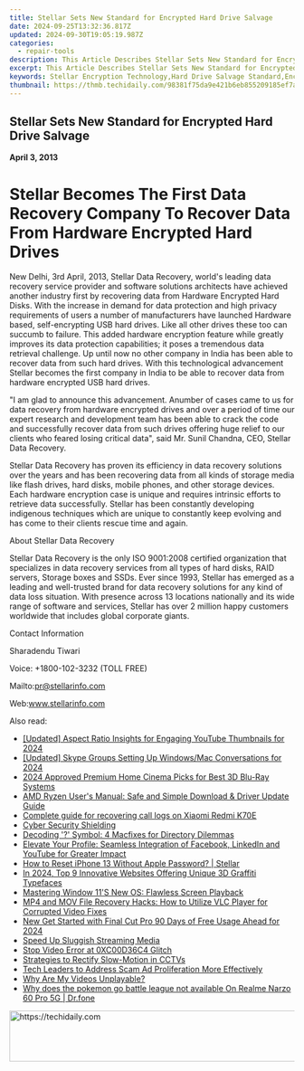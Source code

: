 ```yaml
---
title: Stellar Sets New Standard for Encrypted Hard Drive Salvage
date: 2024-09-25T13:32:36.817Z
updated: 2024-09-30T19:05:19.987Z
categories:
  - repair-tools
description: This Article Describes Stellar Sets New Standard for Encrypted Hard Drive Salvage
excerpt: This Article Describes Stellar Sets New Standard for Encrypted Hard Drive Salvage
keywords: Stellar Encryption Technology,Hard Drive Salvage Standard,Encrypted Data Rescue,Secure Data Salvage,Stellar Data Recovery,Advanced Hard Drive Recovery Techniques,Encryption-Based Hard Drive Retrieval
thumbnail: https://thmb.techidaily.com/98381f75da9e421b6eb855209185ef7a1fbf0a3e49f7737dbe8956238d8582c9.jpg
---
```


## Stellar Sets New Standard for Encrypted Hard Drive Salvage

**April 3, 2013**

# **Stellar Becomes The First Data Recovery Company To Recover Data From Hardware Encrypted Hard Drives**

New Delhi, 3rd April, 2013, Stellar Data Recovery, world's leading data recovery service provider and software solutions architects have achieved another industry first by recovering data from Hardware Encrypted Hard Disks. With the increase in demand for data protection and high privacy requirements of users a number of manufacturers have launched Hardware based, self-encrypting USB hard drives. Like all other drives these too can succumb to failure. This added hardware encryption feature while greatly improves its data protection capabilities; it poses a tremendous data retrieval challenge. Up until now no other company in India has been able to recover data from such hard drives. With this technological advancement Stellar becomes the first company in India to be able to recover data from hardware encrypted USB hard drives.

 "I am glad to announce this advancement. Anumber of cases came to us for data recovery from hardware encrypted drives and over a period of time our expert research and development team has been able to crack the code and successfully recover data from such drives offering huge relief to our clients who feared losing critical data", said Mr. Sunil Chandna, CEO, Stellar Data Recovery.

 Stellar Data Recovery has proven its efficiency in data recovery solutions over the years and has been recovering data from all kinds of storage media like flash drives, hard disks, mobile phones, and other storage devices. Each hardware encryption case is unique and requires intrinsic efforts to retrieve data successfully. Stellar has been constantly developing indigenous techniques which are unique to constantly keep evolving and has come to their clients rescue time and again.

About Stellar Data Recovery

 Stellar Data Recovery is the only ISO 9001:2008 certified organization that specializes in data recovery services from all types of hard disks, RAID servers, Storage boxes and SSDs. Ever since 1993, Stellar has emerged as a leading and well-trusted brand for data recovery solutions for any kind of data loss situation. With presence across 13 locations nationally and its wide range of software and services, Stellar has over 2 million happy customers worldwide that includes global corporate giants.

Contact Information

Sharadendu Tiwari

Voice: +1800-102-3232 (TOLL FREE)

 Mailto:pr@stellarinfo.com

 Web:www.stellarinfo.com

<ins class="adsbygoogle"
     style="display:block"
     data-ad-format="autorelaxed"
     data-ad-client="ca-pub-7571918770474297"
     data-ad-slot="1223367746"></ins>

<ins class="adsbygoogle"
     style="display:block"
     data-ad-client="ca-pub-7571918770474297"
     data-ad-slot="8358498916"
     data-ad-format="auto"
     data-full-width-responsive="true"></ins>

<span class="atpl-alsoreadstyle">Also read:</span>
<div><ul>
<li><a href="https://youtube-tips.techidaily.com/ed-aspect-ratio-insights-for-engaging-youtube-thumbnails-for-2024/"><u>[Updated] Aspect Ratio Insights for Engaging YouTube Thumbnails for 2024</u></a></li>
<li><a href="https://on-screen-recording.techidaily.com/updated-skype-groups-setting-up-windowsmac-conversations-for-2024/"><u>[Updated] Skype Groups Setting Up Windows/Mac Conversations for 2024</u></a></li>
<li><a href="https://extra-support.techidaily.com/2024-approved-premium-home-cinema-picks-for-best-3d-blu-ray-systems/"><u>2024 Approved Premium Home Cinema Picks for Best 3D Blu-Ray Systems</u></a></li>
<li><a href="https://win-dash.techidaily.com/amd-ryzen-users-manual-safe-and-simple-download-and-driver-update-guide/"><u>AMD Ryzen User's Manual: Safe and Simple Download & Driver Update Guide</u></a></li>
<li><a href="https://phone-solutions.techidaily.com/complete-guide-for-recovering-call-logs-on-xiaomi-redmi-k70e-by-fonelab-android-recover-call-logs/"><u>Complete guide for recovering call logs on Xiaomi Redmi K70E</u></a></li>
<li><a href="https://data-wizards.techidaily.com/cyber-security-shielding/"><u>Cyber Security Shielding</u></a></li>
<li><a href="https://data-wizards.techidaily.com/decoding-symbol-4-macfixes-for-directory-dilemmas/"><u>Decoding '?' Symbol: 4 Macfixes for Directory Dilemmas</u></a></li>
<li><a href="https://data-wizards.techidaily.com/elevate-your-profile-seamless-integration-of-facebook-linkedin-and-youtube-for-greater-impact/"><u>Elevate Your Profile: Seamless Integration of Facebook, LinkedIn and YouTube for Greater Impact</u></a></li>
<li><a href="https://blog-min.techidaily.com/how-to-reset-iphone-13-without-apple-password-stellar-by-stellar-data-recovery-ios-iphone-data-recovery/"><u>How to Reset iPhone 13 Without Apple Password? | Stellar</u></a></li>
<li><a href="https://some-guidance.techidaily.com/in-2024-top-9-innovative-websites-offering-unique-3d-graffiti-typefaces/"><u>In 2024, Top 9 Innovative Websites Offering Unique 3D Graffiti Typefaces</u></a></li>
<li><a href="https://data-wizards.techidaily.com/mastering-window-11s-new-os-flawless-screen-playback/"><u>Mastering Window 11'S New OS: Flawless Screen Playback</u></a></li>
<li><a href="https://data-wizards.techidaily.com/mp4-and-mov-file-recovery-hacks-how-to-utilize-vlc-player-for-corrupted-video-fixes/"><u>MP4 and MOV File Recovery Hacks: How to Utilize VLC Player for Corrupted Video Fixes</u></a></li>
<li><a href="https://smart-video-creator.techidaily.com/new-get-started-with-final-cut-pro-90-days-of-free-usage-ahead-for-2024/"><u>New Get Started with Final Cut Pro 90 Days of Free Usage Ahead for 2024</u></a></li>
<li><a href="https://data-wizards.techidaily.com/speed-up-sluggish-streaming-media/"><u>Speed Up Sluggish Streaming Media</u></a></li>
<li><a href="https://data-wizards.techidaily.com/stop-video-error-at-0xc00d36c4-glitch/"><u>Stop Video Error at 0XC00D36C4 Glitch</u></a></li>
<li><a href="https://data-wizards.techidaily.com/strategies-to-rectify-slow-motion-in-cctvs/"><u>Strategies to Rectify Slow-Motion in CCTVs</u></a></li>
<li><a href="https://facebook.techidaily.com/tech-leaders-to-address-scam-ad-proliferation-more-effectively/"><u>Tech Leaders to Address Scam Ad Proliferation More Effectively</u></a></li>
<li><a href="https://data-wizards.techidaily.com/why-are-my-videos-unplayable/"><u>Why Are My Videos Unplayable?</u></a></li>
<li><a href="https://pokemon-go-android.techidaily.com/why-does-the-pokemon-go-battle-league-not-available-on-realme-narzo-60-pro-5g-drfone-by-drfone-virtual-android/"><u>Why does the pokemon go battle league not available On Realme Narzo 60 Pro 5G | Dr.fone</u></a></li>
</ul></div>

<!-- affiliate ads begin -->
<a href="https://appsumo.8odi.net/c/5597632/2118323/7443" target="_top" id="2118323">
  <img src="//a.impactradius-go.com/display-ad/7443-2118323" border="0" alt="https://techidaily.com" width="728" height="90"/>
</a>
<img height="0" width="0" src="https://appsumo.8odi.net/i/5597632/2118323/7443" style="position:absolute;visibility:hidden;" border="0" />
<!-- affiliate ads end -->

